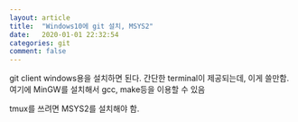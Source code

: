 ```yaml
---
layout: article
title:  "Windows10에 git 설치, MSYS2"
date:   2020-01-01 22:32:54
categories: git
comment: false 
---
```


git client windows용을 설치하면 된다.
간단한 terminal이 제공되는데, 이게 쓸만함.
여기에 MinGW를 설치해서 gcc, make등을 이용할 수 있음

tmux를 쓰려면 MSYS2를 설치해야 함.
